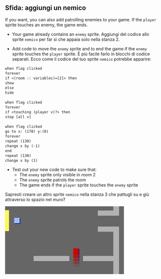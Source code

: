 ## Sfida: aggiungi un nemico

If you want, you can also add patrolling enemies to your game. If the `player` sprite touches an enemy, the game ends.

+ Your game already contains an `enemy` sprite. Aggiungi del codice allo sprite `nemico` per far sì che appaia solo nella stanza 2.

+ Add code to move the `enemy` sprite and to end the game if the `enemy` sprite touches the `player` sprite. È più facile farlo in blocchi di codice separati. Ecco come il codice del tuo sprite `nemico` potrebbe apparire:

```blocks3
when flag clicked
forever
if <(room :: variables)=[2]> then
show
else
hide

when flag clicked
forever
if <touching (player v)?> then
stop [all v]

when flag clicked
go to x: (170) y:(0)
forever
repeat (130)
change x by (-1)
end
repeat (130)
change x by (1)
```

+ Test out your new code to make sure that: 
    + The `enemy` sprite only visible in room 2
    + The `enemy` sprite patrols the room
    + The game ends if the `player` sprite touches the `enemy` sprite

Sapresti creare un altro sprite `nemico` nella stanza 3 che pattugli su e giù attraverso lo spazio nel muro?

![screenshot](images/world-enemy2.png)